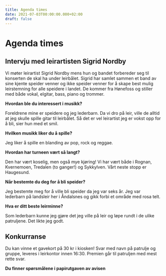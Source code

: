 ```yaml
---
title: Agenda times
date: 2021-07-03T00:00:00.000+02:00
draft: false
---
```

# **Agenda times**

## Intervju med leirartisten Sigrid Nordby

Vi møter leirartist Sigrid Nordby mens hun og bandet forbereder seg til konserten de skal ha
under leirbålet. Sigrid har samlet sammen et band av sine kjente speider venner og ikke
speider venner for å skape best mulig leirstemning for alle speidere i landet. De kommer fra
Hønefoss og stiller med både vokal, elgitar, bass, piano og trommer.

**Hvordan ble du interessert i musikk?**

Foreldrene mine er speidere og jeg lederbarn.
Da vi dro på leir, ville de alltid at jeg skulle spille gitar til leirbålet.
Så det er vel leirartist jeg er vokst opp for å bli, sier hun med et smil.

**Hvilken musikk liker du å spille?**

Jeg liker å spille en blanding av pop, rock og reggae.

**Hvordan har turneen vært så langt?**

Den har vært koselig, men også mye kjøring!
Vi har vært både i Rognan, Kvernemoen, Tredalen (to ganger!) og Sykkylven.
Vårt neste stopp er Haugesund.

**Når bestemte du deg for å bli speider?**

Jeg bestemte meg for å ville bli speider da jeg var seks år. Jeg var lederbarn på landsleir her
i Åndalsnes og gikk forbi et område med rosa telt.

**Hva er ditt beste leirminne?**

Som lederbarn kunne jeg gjøre det jeg ville på leir og løpe rundt i de ulike patruljene. Det likte jeg godt.

## Konkurranse

Du kan vinne et gavekort på 30 kr i kiosken! Svar med navn på patrulje og gruppe, leveres i leirkontor innen 16:30. Premien går til patruljen med mest rette svar.

**Du finner spørsmålene i papirutgaven av avisen**

